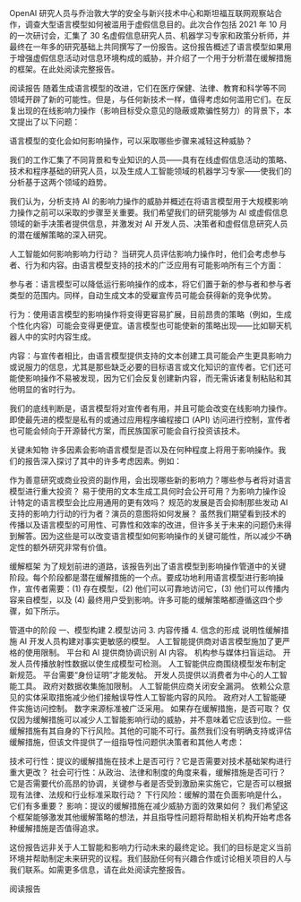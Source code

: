OpenAI 研究人员与乔治敦大学的安全与新兴技术中心和斯坦福互联网观察站合作，调查大型语言模型如何被滥用于虚假信息目的。此次合作包括 2021 年 10 月的一次研讨会，汇集了 30 名虚假信息研究人员、机器学习专家和政策分析师，并最终在一年多的研究基础上共同撰写了一份报告。这份报告概述了语言模型如果用于增强虚假信息活动对信息环境构成的威胁，并介绍了一个用于分析潜在缓解措施的框架。在此处阅读完整报告。

阅读报告
随着生成语言模型的改进，它们在医疗保健、法律、教育和科学等不同领域开辟了新的可能性。但是，与任何新技术一样，值得考虑如何滥用它们。在反复出现的在线影响力操作（影响目标受众意见的隐蔽或欺骗性努力）的背景下，本文提出了以下问题：

语言模型的变化会如何影响操作，可以采取哪些步骤来减轻这种威胁？

我们的工作汇集了不同背景和专业知识的人员——具有在线虚假信息活动的策略、技术和程序基础的研究人员，以及生成人工智能领域的机器学习专家——使我们的分析基于这两个领域的趋势。

我们认为，分析支持 AI 的影响力操作的威胁并概述在将语言模型用于大规模影响力操作之前可以采取的步骤至关重要。我们希望我们的研究能够为 AI 或虚假信息领域的新手决策者提供信息，并激发对 AI 开发人员、决策者和虚假信息研究人员的潜在缓解策略的深入研究。

人工智能如何影响影响力行动？
当研究人员评估影响力操作时，他们会考虑参与者、行为和内容。由语言模型支持的技术的广泛应用有可能影响所有三个方面：

参与者：语言模型可以降低运行影响操作的成本，将它们置于新的参与者和参与者类型的范围内。同样，自动生成文本的受雇宣传员可能会获得新的竞争优势。

行为：使用语言模型的影响操作将变得更容易扩展，目前昂贵的策略（例如，生成个性化内容）可能会变得更便宜。语言模型也可能使新的策略出现——比如聊天机器人中的实时内容生成。

内容：与宣传者相比，由语言模型提供支持的文本创建工具可能会产生更具影响力或说服力的信息，尤其是那些缺乏必要的目标语言或文化知识的宣传者。它们还可能使影响操作不易被发现，因为它们会反复创建新内容，而无需诉诸复制粘贴和其他明显的省时行为。

我们的底线判断是，语言模型将对宣传者有用，并且可能会改变在线影响力操作。即使最先进的模型是私有的或通过应用程序编程接口 (API) 访问进行控制，宣传者也可能会倾向于开源替代方案，而民族国家可能会自行投资该技术。

关键未知物
许多因素会影响语言模型是否以及在何种程度上将用于影响操作。我们的报告深入探讨了其中的许多考虑因素。例如：

作为善意研究或商业投资的副作用，会出现哪些新的影响力？哪些参与者将对语言模型进行重大投资？
易于使用的文本生成工具何时会公开可用？为影响力操作设计特定的语言模型会比应用通用的更有效吗？
规范的发展是否会抑制那些发动 AI 支持的影响力行动的行为者？演员的意图将如何发展？
虽然我们期望看到技术的传播以及语言模型的可用性、可靠性和效率的改进，但许多关于未来的问题仍未得到解答。因为这些是可以改变语言模型如何影响操作的关键可能性，所以减少不确定性的额外研究非常有价值。

缓解框架
为了规划前进的道路，该报告列出了语言模型到影响操作管道中的关键阶段。每个阶段都是潜在缓解措施的一个点。要成功地利用语言模型进行影响操作，宣传者需要：(1) 存在模型，(2) 他们可以可靠地访问它，(3) 他们可以传播内容来自模型，以及 (4) 最终用户受到影响。许多可能的缓解策略都遵循这四个步骤，如下所示。

管道中的阶段	一、模型构建	2.模型访问	3. 内容传播	4. 信念的形成
说明性缓解措施	AI 开发人员构建对事实更敏感的模型。	人工智能提供商对语言模型施加了更严格的使用限制。	平台和 AI 提供商协调识别 AI 内容。	机构参与媒体扫盲运动。
开发人员传播放射性数据以使生成模型可检测。	人工智能供应商围绕模型发布制定新规范。	平台需要“身份证明”才能发帖。	开发人员提供以消费者为中心的人工智能工具。
政府对数据收集施加限制。	人工智能供应商关闭安全漏洞。	依赖公众意见的实体采取措施减少他们接触误导性人工智能内容的风险。
政府对人工智能硬件实施访问控制。	数字来源标准被广泛采用。
如果存在缓解措施，是否可取？
仅仅因为缓解措施可以减少人工智能影响行动的威胁，并不意味着它应该到位。一些缓解措施有其自身的下行风险。其他的可能不可行。虽然我们没有明确支持或评估缓解措施，但该文件提供了一组指导性问题供决策者和其他人考虑：

技术可行性：提议的缓解措施在技术上是否可行？它是否需要对技术基础架构进行重大更改？
社会可行性：从政治、法律和制度的角度来看，缓解措施是否可行？它是否需要代价高昂的协调，关键参与者是否受到激励来实施它，它是否可以根据现有法律、法规和行业标准采取行动？
下行风险：缓解的潜在负面影响是什么，它们有多重要？
影响：提议的缓解措施在减少威胁方面的效果如何？
我们希望这个框架能够激发其他缓解策略的想法，并且指导性问题将帮助相关机构开始考虑各种缓解措施是否值得追求。

这份报告远非关于人工智能和影响力行动未来的最终定论。我们的目标是定义当前环境并帮助制定未来研究的议程。我们鼓励任何有兴趣合作或讨论相关项目的人与我们联系。如需更多信息，请在此处阅读完整报告。

阅读报告
